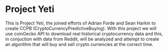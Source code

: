 # Project Yeti
This is Project Yeti, the joined efforts of Adrian Forde and Sean Harkin
to create CCPB (CryptoCurrencyPredictiveBuying). With this project we
will use coinGecko API to download real historical cryptocurrency data
and this, in conjuction with data from Reddit, will be analyzed and
attempt to create an algorithm that will buy and sell crypto currencies
at the correct time.


